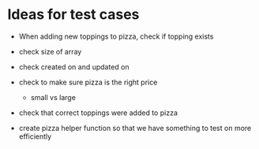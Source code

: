 # Ideas for test cases

- When adding new toppings to pizza, check if topping exists
- check size of array
- check created on and updated on
- check to make sure pizza is the right price
    - small vs large
- check that correct toppings were added to pizza 

- create pizza helper function so that we have something to test on more efficiently 